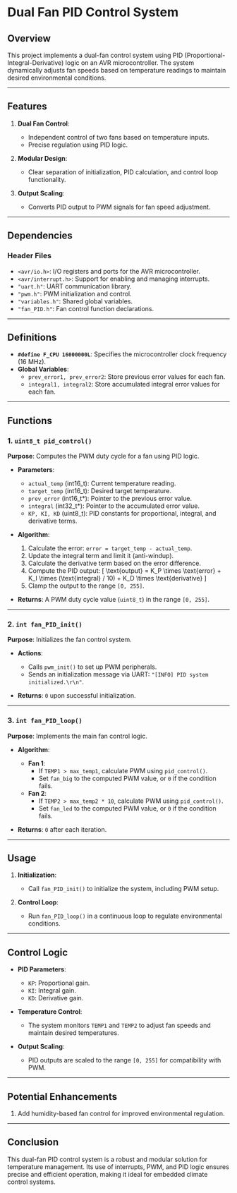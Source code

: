# **Dual Fan PID Control System**

## **Overview**
This project implements a dual-fan control system using PID (Proportional-Integral-Derivative) logic on an AVR microcontroller. The system dynamically adjusts fan speeds based on temperature readings to maintain desired environmental conditions.

---

## **Features**
1. **Dual Fan Control**:
   - Independent control of two fans based on temperature inputs.
   - Precise regulation using PID logic.

2. **Modular Design**:
   - Clear separation of initialization, PID calculation, and control loop functionality.

3. **Output Scaling**:
   - Converts PID output to PWM signals for fan speed adjustment.

---

## **Dependencies**
### **Header Files**
- `<avr/io.h>`: I/O registers and ports for the AVR microcontroller.
- `<avr/interrupt.h>`: Support for enabling and managing interrupts.
- `"uart.h"`: UART communication library.
- `"pwm.h"`: PWM initialization and control.
- `"variables.h"`: Shared global variables.
- `"fan_PID.h"`: Fan control function declarations.

---

## **Definitions**
- **`#define F_CPU 16000000L`**: Specifies the microcontroller clock frequency (16 MHz).
- **Global Variables**:
  - `prev_error1, prev_error2`: Store previous error values for each fan.
  - `integral1, integral2`: Store accumulated integral error values for each fan.

---

## **Functions**

### **1. `uint8_t pid_control()`**
**Purpose**: Computes the PWM duty cycle for a fan using PID logic.

- **Parameters**:
  - `actual_temp` (int16_t): Current temperature reading.
  - `target_temp` (int16_t): Desired target temperature.
  - `prev_error` (int16_t*): Pointer to the previous error value.
  - `integral` (int32_t*): Pointer to the accumulated error value.
  - `KP, KI, KD` (uint8_t): PID constants for proportional, integral, and derivative terms.

- **Algorithm**:
  1. Calculate the error: `error = target_temp - actual_temp`.
  2. Update the integral term and limit it (anti-windup).
  3. Calculate the derivative term based on the error difference.
  4. Compute the PID output:
     \[
     \text{output} = K_P \times \text{error} + K_I \times (\text{integral} / 10) + K_D \times \text{derivative}
     \]
  5. Clamp the output to the range `[0, 255]`.

- **Returns**: A PWM duty cycle value (`uint8_t`) in the range `[0, 255]`.

---

### **2. `int fan_PID_init()`**
**Purpose**: Initializes the fan control system.

- **Actions**:
  - Calls `pwm_init()` to set up PWM peripherals.
  - Sends an initialization message via UART: `"[INFO] PID system initialized.\r\n"`.

- **Returns**: `0` upon successful initialization.

---

### **3. `int fan_PID_loop()`**
**Purpose**: Implements the main fan control logic.

- **Algorithm**:
  - **Fan 1**:
    - If `TEMP1 > max_temp1`, calculate PWM using `pid_control()`.
    - Set `fan_big` to the computed PWM value, or `0` if the condition fails.
  - **Fan 2**:
    - If `TEMP2 > max_temp2 * 10`, calculate PWM using `pid_control()`.
    - Set `fan_led` to the computed PWM value, or `0` if the condition fails.

- **Returns**: `0` after each iteration.

---

## **Usage**
1. **Initialization**:
   - Call `fan_PID_init()` to initialize the system, including PWM setup.

2. **Control Loop**:
   - Run `fan_PID_loop()` in a continuous loop to regulate environmental conditions.

---

## **Control Logic**
- **PID Parameters**:
  - `KP`: Proportional gain.
  - `KI`: Integral gain.
  - `KD`: Derivative gain.

- **Temperature Control**:
  - The system monitors `TEMP1` and `TEMP2` to adjust fan speeds and maintain desired temperatures.

- **Output Scaling**:
  - PID outputs are scaled to the range `[0, 255]` for compatibility with PWM.

---

## **Potential Enhancements**
1. Add humidity-based fan control for improved environmental regulation.


---

## **Conclusion**
This dual-fan PID control system is a robust and modular solution for temperature management. Its use of interrupts, PWM, and PID logic ensures precise and efficient operation, making it ideal for embedded climate control systems.
